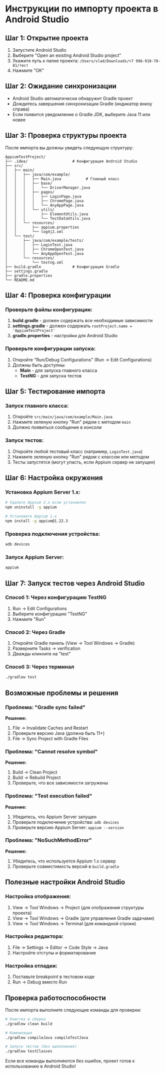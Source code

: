 # Инструкции по импорту проекта в Android Studio

## Шаг 1: Открытие проекта

1. Запустите Android Studio
2. Выберите "Open an existing Android Studio project"
3. Укажите путь к папке проекта: `/Users/vlad/Downloads/+7 996-910-78-81/тест`
4. Нажмите "OK"

## Шаг 2: Ожидание синхронизации

- Android Studio автоматически обнаружит Gradle проект
- Дождитесь завершения синхронизации Gradle (индикатор внизу справа)
- Если появится уведомление о Gradle JDK, выберите Java 11 или новее

## Шаг 3: Проверка структуры проекта

После импорта вы должны увидеть следующую структуру:

```
AppiumTestProject/
├── .idea/                    # Конфигурация Android Studio
├── src/
│   ├── main/
│   │   ├── java/com/example/
│   │   │   ├── Main.java           # Главный класс
│   │   │   ├── base/
│   │   │   │   └── DriverManager.java
│   │   │   ├── pages/
│   │   │   │   ├── LoginPage.java
│   │   │   │   ├── ChromePage.java
│   │   │   │   └── AnyAppPage.java
│   │   │   └── utils/
│   │   │       ├── ElementUtils.java
│   │   │       └── TestDataUtils.java
│   │   └── resources/
│   │       ├── appium.properties
│   │       └── log4j2.xml
│   └── test/
│       ├── java/com/example/tests/
│       │   ├── LoginTest.java
│       │   ├── ChromeOpenTest.java
│       │   └── AnyAppOpenTest.java
│       └── resources/
│           └── testng.xml
├── build.gradle              # Конфигурация Gradle
├── settings.gradle
├── gradle.properties
└── README.md
```

## Шаг 4: Проверка конфигурации

### Проверьте файлы конфигурации:

1. **build.gradle** - должен содержать все необходимые зависимости
2. **settings.gradle** - должен содержать `rootProject.name = 'AppiumTestProject'`
3. **gradle.properties** - настройки для Android Studio

### Проверьте конфигурации запуска:

1. Откройте "Run/Debug Configurations" (Run → Edit Configurations)
2. Должны быть доступны:
   - **Main** - для запуска главного класса
   - **TestNG** - для запуска тестов

## Шаг 5: Тестирование импорта

### Запуск главного класса:

1. Откройте `src/main/java/com/example/Main.java`
2. Нажмите зеленую кнопку "Run" рядом с методом `main`
3. Должно появиться сообщение в консоли

### Запуск тестов:

1. Откройте любой тестовый класс (например, `LoginTest.java`)
2. Нажмите зеленую кнопку "Run" рядом с классом или методом
3. Тесты запустятся (могут упасть, если Appium сервер не запущен)

## Шаг 6: Настройка окружения

### Установка Appium Server 1.x:

```bash
# Удалите Appium 2.x если установлен
npm uninstall -g appium

# Установите Appium 1.x
npm install -g appium@1.22.3
```

### Проверка подключения устройства:

```bash
adb devices
```

### Запуск Appium Server:

```bash
appium
```

## Шаг 7: Запуск тестов через Android Studio

### Способ 1: Через конфигурацию TestNG

1. Run → Edit Configurations
2. Выберите конфигурацию "TestNG"
3. Нажмите "Run"

### Способ 2: Через Gradle

1. Откройте Gradle панель (View → Tool Windows → Gradle)
2. Разверните Tasks → verification
3. Дважды кликните на "test"

### Способ 3: Через терминал

```bash
./gradlew test
```

## Возможные проблемы и решения

### Проблема: "Gradle sync failed"

**Решение:**
1. File → Invalidate Caches and Restart
2. Проверьте версию Java (должна быть 11+)
3. File → Sync Project with Gradle Files

### Проблема: "Cannot resolve symbol"

**Решение:**
1. Build → Clean Project
2. Build → Rebuild Project
3. Проверьте, что все зависимости загружены

### Проблема: "Test execution failed"

**Решение:**
1. Убедитесь, что Appium Server запущен
2. Проверьте подключение устройства: `adb devices`
3. Проверьте версию Appium Server: `appium --version`

### Проблема: "NoSuchMethodError"

**Решение:**
1. Убедитесь, что используется Appium 1.x сервер
2. Проверьте совместимость версий в `build.gradle`

## Полезные настройки Android Studio

### Настройка отображения:

1. View → Tool Windows → Project (для отображения структуры проекта)
2. View → Tool Windows → Gradle (для управления Gradle задачами)
3. View → Tool Windows → Terminal (для командной строки)

### Настройка редактора:

1. File → Settings → Editor → Code Style → Java
2. Настройте отступы и форматирование

### Настройка отладки:

1. Поставьте breakpoint в тестовом коде
2. Run → Debug вместо Run

## Проверка работоспособности

После импорта выполните следующие команды для проверки:

```bash
# Очистка и сборка
./gradlew clean build

# Компиляция
./gradlew compileJava compileTestJava

# Запуск тестов (без выполнения)
./gradlew testClasses
```

Если все команды выполняются без ошибок, проект готов к использованию в Android Studio! 